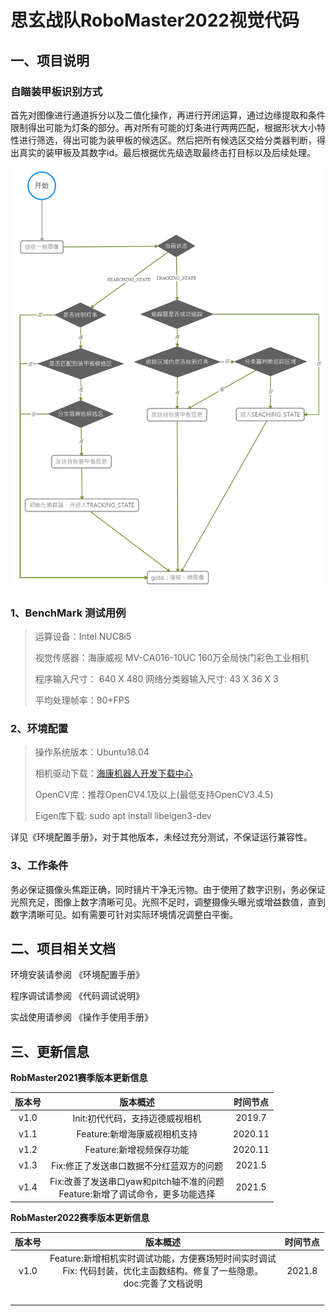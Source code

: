 # **思玄战队RoboMaster2022视觉代码**



## 一、项目说明
### 自瞄装甲板识别方式


首先对图像进行通道拆分以及二值化操作，再进行开闭运算，通过边缘提取和条件限制得出可能为灯条的部分。再对所有可能的灯条进行两两匹配，根据形状大小特性进行筛选，得出可能为装甲板的候选区。然后把所有候选区交给分类器判断，得出真实的装甲板及其数字id。最后根据优先级选取最终击打目标以及后续处理。

![自瞄流程图](doc/resource/readme_doc/自瞄流程图.png)


### 1、BenchMark 测试用例

> 运算设备：Intel NUC8i5
>
> 视觉传感器：海康威视 MV-CA016-10UC 160万全局快门彩色工业相机
>
> 程序输入尺寸： 640 X 480  网络分类器输入尺寸: 43 X 36 X 3
>
> 平均处理帧率：90+FPS

### 2、环境配置
>操作系统版本：Ubuntu18.04
>
>相机驱动下载：[海康机器人开发下载中心](https://www.hikrobotics.com/cn/machinevision/service/download?module=0)
>
>OpenCV库：推荐OpenCV4.1及以上(最低支持OpenCV3.4.5)
>
>Eigen库下载: sudo apt install libeigen3-dev

详见《环境配置手册》，对于其他版本，未经过充分测试，不保证运行兼容性。

### 3、工作条件

务必保证摄像头焦距正确，同时镜片干净无污物。由于使用了数字识别，务必保证光照充足，图像上数字清晰可见。光照不足时，调整摄像头曝光或增益数值，直到数字清晰可见。如有需要可针对实际环境情况调整白平衡。



## 二、项目相关文档

环境安装请参阅 《环境配置手册》

程序调试请参阅 《代码调试说明》

实战使用请参阅 《操作手使用手册》

## 三、更新信息

**RobMaster2021赛季版本更新信息**

| 版本号  | 版本概述  | 时间节点 |
|:-:|:-:|:-:|
|  v1.0  | Init:初代代码，支持迈德威视相机  | 2019.7 |
| v1.1  | Feature:新增海康威视相机支持  | 2020.11 |
| v1.2  |  Feature:新增视频保存功能  | 2020.11 |
| v1.3  |Fix:修正了发送串口数据不分红蓝双方的问题   | 2021.5 |
|v1.4   | Fix:改善了发送串口yaw和pitch轴不准的问题<br />Feature:新增了调试命令，更多功能选择 | 2021.5 |



**RobMaster2022赛季版本更新信息**

| 版本号 |  版本概述 | 时间节点 |
|:-:|:-:|:-:|
|   v1.0 | Feature:新增相机实时调试功能，方便赛场短时间实时调试<br/>Fix: 代码封装，优化主函数结构。修复了一些隐患。<br />doc:完善了文档说明 | 2021.8 |
|   |    |   |
|   |   |   |
|   |   |   |
|   |   |   |

